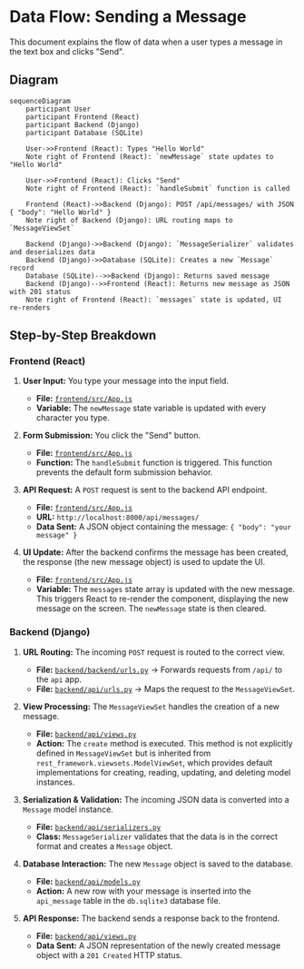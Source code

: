 # Data Flow: Sending a Message

This document explains the flow of data when a user types a message in the text box and clicks "Send".

## Diagram

```mermaid
sequenceDiagram
    participant User
    participant Frontend (React)
    participant Backend (Django)
    participant Database (SQLite)

    User->>Frontend (React): Types "Hello World"
    Note right of Frontend (React): `newMessage` state updates to "Hello World"

    User->>Frontend (React): Clicks "Send"
    Note right of Frontend (React): `handleSubmit` function is called

    Frontend (React)->>Backend (Django): POST /api/messages/ with JSON { "body": "Hello World" }
    Note right of Backend (Django): URL routing maps to `MessageViewSet`

    Backend (Django)->>Backend (Django): `MessageSerializer` validates and deserializes data
    Backend (Django)->>Database (SQLite): Creates a new `Message` record
    Database (SQLite)-->>Backend (Django): Returns saved message
    Backend (Django)-->>Frontend (React): Returns new message as JSON with 201 status
    Note right of Frontend (React): `messages` state is updated, UI re-renders

```

## Step-by-Step Breakdown

### Frontend (React)

1.  **User Input:** You type your message into the input field.
    *   **File:** [`frontend/src/App.js`](frontend/src/App.js:1)
    *   **Variable:** The `newMessage` state variable is updated with every character you type.

2.  **Form Submission:** You click the "Send" button.
    *   **File:** [`frontend/src/App.js`](frontend/src/App.js:1)
    *   **Function:** The `handleSubmit` function is triggered. This function prevents the default form submission behavior.

3.  **API Request:** A `POST` request is sent to the backend API endpoint.
    *   **File:** [`frontend/src/App.js`](frontend/src/App.js:1)
    *   **URL:** `http://localhost:8000/api/messages/`
    *   **Data Sent:** A JSON object containing the message: `{ "body": "your message" }`

4.  **UI Update:** After the backend confirms the message has been created, the response (the new message object) is used to update the UI.
    *   **File:** [`frontend/src/App.js`](frontend/src/App.js:1)
    *   **Variable:** The `messages` state array is updated with the new message. This triggers React to re-render the component, displaying the new message on the screen. The `newMessage` state is then cleared.

### Backend (Django)

1.  **URL Routing:** The incoming `POST` request is routed to the correct view.
    *   **File:** [`backend/backend/urls.py`](backend/backend/urls.py:1) -> Forwards requests from `/api/` to the `api` app.
    *   **File:** [`backend/api/urls.py`](backend/api/urls.py:1) -> Maps the request to the `MessageViewSet`.

2.  **View Processing:** The `MessageViewSet` handles the creation of a new message.
    *   **File:** [`backend/api/views.py`](backend/api/views.py:1)
    *   **Action:** The `create` method is executed. This method is not explicitly defined in `MessageViewSet` but is inherited from `rest_framework.viewsets.ModelViewSet`, which provides default implementations for creating, reading, updating, and deleting model instances.

3.  **Serialization & Validation:** The incoming JSON data is converted into a `Message` model instance.
    *   **File:** [`backend/api/serializers.py`](backend/api/serializers.py:1)
    *   **Class:** `MessageSerializer` validates that the data is in the correct format and creates a `Message` object.

4.  **Database Interaction:** The new `Message` object is saved to the database.
    *   **File:** [`backend/api/models.py`](backend/api/models.py:1)
    *   **Action:** A new row with your message is inserted into the `api_message` table in the `db.sqlite3` database file.

5.  **API Response:** The backend sends a response back to the frontend.
    *   **File:** [`backend/api/views.py`](backend/api/views.py:1)
    *   **Data Sent:** A JSON representation of the newly created message object with a `201 Created` HTTP status.